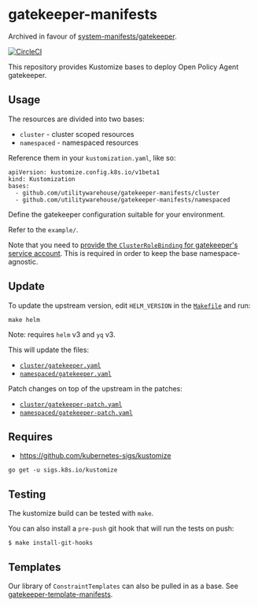 # gatekeeper-manifests

Archived in favour of
[system-manifests/gatekeeper](https://github.com/utilitywarehouse/system-manifests/tree/master/gatekeeper).

[![CircleCI](https://circleci.com/gh/utilitywarehouse/gatekeeper-manifests/tree/master.svg?style=svg)](https://circleci.com/gh/utilitywarehouse/gatekeeper-manifests/tree/master)

This repository provides Kustomize bases to deploy Open Policy Agent gatekeeper.

## Usage

The resources are divided into two bases:

- `cluster` - cluster scoped resources
- `namespaced` - namespaced resources

Reference them in your `kustomization.yaml`, like so:

```
apiVersion: kustomize.config.k8s.io/v1beta1
kind: Kustomization
bases:
  - github.com/utilitywarehouse/gatekeeper-manifests/cluster
  - github.com/utilitywarehouse/gatekeeper-manifests/namespaced
```

Define the gatekeeper configuration suitable for your environment.

Refer to the `example/`.

Note that you need to [provide the `ClusterRoleBinding` for gatekeeper's service
account](example/rbac.yaml). This is required in order to keep the base namespace-agnostic.

## Update

To update the upstream version, edit `HELM_VERSION` in the
[`Makefile`](Makefile) and run:

```
make helm
```

Note: requires `helm` v3 and `yq` v3.

This will update the files:
- [`cluster/gatekeeper.yaml`](cluster/gatekeeper.yaml)
- [`namespaced/gatekeeper.yaml`](namespaced/gatekeeper.yaml)

Patch changes on top of the upstream in the patches:
- [`cluster/gatekeeper-patch.yaml`](cluster/gatekeeper-patch.yaml)
- [`namespaced/gatekeeper-patch.yaml`](namespaced/gatekeeper-patch.yaml)

## Requires

- https://github.com/kubernetes-sigs/kustomize

```
go get -u sigs.k8s.io/kustomize
```

## Testing

The kustomize build can be tested with `make`.

You can also install a `pre-push` git hook that will run the tests on push:

```
$ make install-git-hooks
```

## Templates

Our library of `ConstraintTemplates` can also be pulled in as a base. See [gatekeeper-template-manifests](https://github.com/utilitywarehouse/gatekeeper-template-manifests).
